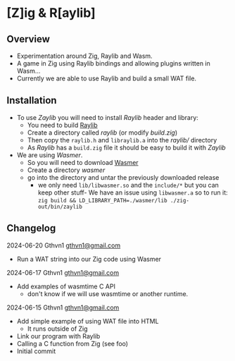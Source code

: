 # [Z]ig & R[aylib]

## Overview

- Experimentation around Zig, Raylib and Wasm.
- A game in Zig using Raylib bindings and allowing plugins written in Wasm...
- Currently we are able to use Raylib and build a small WAT file.

## Installation

- To use *Zaylib* you will need to install *Raylib* header and library:
  - You need to build [Raylib](https://github.com/raysan5/raylib)
  - Create a directory called *raylib* (or modify *build.zig*)
  - Then copy the `raylib.h` and `libraylib.a` into the *raylib/* directory
  - As *Raylib* has a `build.zig` file it should be easy to build it with *Zaylib*
- We are using *Wasmer*.
  - So you will need to download [Wasmer](https://github.com/wasmerio/wasmer/releases)
  - Create a directory *wasmer*
  - go into the directory and untar the previously downloaded release
    - we only need `lib/libwasmer.so` and the `include/*` but you can keep other stuff- We have an issue using `libwasmer.a` so to run it: `zig build && LD_LIBRARY_PATH=./wasmer/lib ./zig-out/bin/zaylib` 

## Changelog

2024-06-20  Gthvn1  <gthvn1@gmail.com>

  * Run a WAT string into our Zig code using Wasmer

2024-06-17  Gthvn1  <gthvn1@gmail.com>

  * Add examples of wasmtime C API
    * don't know if we will use wasmtime or another runtime.

2024-06-15  Gthvn1  <gthvn1@gmail.com>

  * Add simple example of using WAT file into HTML
    * It runs outside of Zig
  * Link our program with Raylib
  * Calling a C function from Zig (see foo)
  * Initial commit
